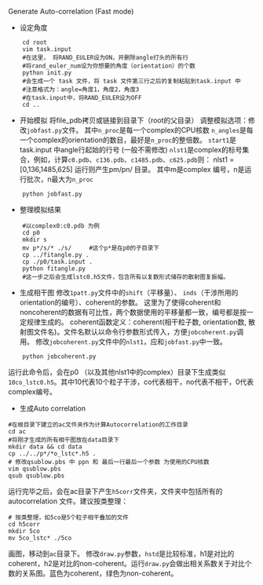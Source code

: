 Generate Auto-correlation (Fast mode)

* 设定角度
```
	cd root
	vim task.input
	#在这里， 将RAND_EULER设为ON，并删除angle打头的所有行
	#将rand_euler_num设为你想要的角度（orientation）的个数
	python init.py
	#会生成一个 task 文件，将 task 文件第三行之后的复制粘贴到task.input 中
	#注意格式为：angle=角度1，角度2，角度3
	#在task.input中，将RAND_EULER设为OFF
	cd ..
```

* 开始模拟
		将file_pdb拷贝或链接到目录下（root的父目录）
		调整模拟选项：修改`jobfast.py`文件。
		其中`n_proc`是每一个complex的CPU核数
		`n_angles`是每一个complex的orientation的数目，最好是`n_proc`的整倍数。
		`start1`是task.input 中angle行起始的行号 (一般不需修改)
		`nlst1`是complex的标号集合，例如，计算`c0.pdb`、`c136.pdb`、`c1485.pdb`、`c625.pdb`则： nlst1 = [0,136,1485,625]
		运行则产生pm/pn/ 目录。 其中m是complex 编号，n是运行批次，n最大为`n_proc`
```
	python jobfast.py
```

* 整理模拟结果
```
	#以complex0:c0.pdb 为例
	cd p0 
	mkdir s
	mv p*/s/* ./s/     #这个p*是在p0的子目录下
	cp ../fitangle.py .
	cp ./p0/task.input .
	python fitangle.py
	#这一步之后会生成lstc0.h5文件，包含所有以复数形式储存的散射图复振幅。
```
		
* 生成相干图
修改`1patt.py`文件中的`shift`（平移量）、 `inds`（干涉所用的orientation的编号）、coherent的参数。
这里为了使得coherent和 noncoherent的数据有可比性，两个数据使用的平移量都一致，编号都是按一定规律生成的。
coherent函数定义：coherent(相干粒子数, orientation数, 散射图文件名)。文件名默认以命令行参数形式传入，方便`jobcoherent.py`调用。
修改`jobcoherent.py`文件中的`nlst1`，应和`jobfast.py`中一致。
```
	python jobcoherent.py
```
运行此命令后，会在p0 （以及其他nlst1中的complex）目录下生成类似`10co_lstc0.h5`。其中10代表10个粒子干涉，co代表相干，no代表不相干，0代表complex编号。

* 生成Auto correlation
```
#在根目录下建立的ac文件夹作为计算Autocorrelation的工作目录
cd ac
#将刚才生成的所有相干图放在data目录下
mkdir data && cd data
cp ../../p*/*o_lstc*.h5 .
# 修改qsublow.pbs 中 ppn 和 最后一行最后一个参数 为使用的CPU核数
vim qsublow.pbs
qsub qsublow.pbs
```
运行完毕之后，会在ac目录下产生`h5corr`文件夹，文件夹中包括所有的autocorrelation 文件。建议按类整理：
```
# 按类整理，如5co是5个粒子相干叠加的文件
cd h5corr
mkdir 5co
mv 5co_lstc* ./5co
```
画图，移动到`ac`目录下。
修改`draw.py`参数，`hstd`是比较标准，h1是对比的coherent，h2是对比的non-coherent。运行`draw.py`会做出相关系数关于对比个数的关系图。蓝色为coherent，绿色为non-coherent。

		
		